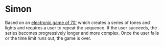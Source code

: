 # Simon

Based on an [electronic game of 70'](<https://en.wikipedia.org/wiki/Simon_(game)>) which creates a series of tones and lights and requires a user to repeat the sequence. If the user succeeds, the series becomes progressively longer and more complex. Once the user fails or the time limit runs out, the game is over.
